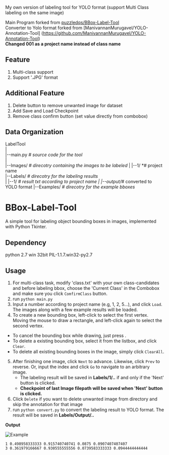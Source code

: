 My own version of labeling tool for YOLO format (support Multi Class labeling on the same image)

Main Program forked from [puzzledqs/BBox-Label-Tool](https://github.com/puzzledqs/BBox-Label-Tool/tree/multi-class)<br>
Converter to Yolo format forked from [ManivannanMurugavel/YOLO-Annotation-Tool] (https://github.com/ManivannanMurugavel/YOLO-Annotation-Tool)<br>
**Changed 001 as a project name instead of class name**

## Feature
1. Multi-class support 
2. Support '.JPG' format

## Additional Feature
1. Delete button to remove unwanted image for dataset
2. Add Save and Load Checkpoint
3. Remove class confirm button (set value directly from combobox)

Data Organization
-----------------
LabelTool  
|  
|--main.py   *# source code for the tool*  
|  
|--Images/   *# direcotry containing the images to be labeled* 
|  |--1/     *# project name  
|--Labels/   *# direcotry for the labeling results*  
|  |--1/     *# result txt according to project name
|  |--output/*# converted to YOLO format
|--Examples/  *# direcotry for the example bboxes* 

BBox-Label-Tool
===============

A simple tool for labeling object bounding boxes in images, implemented with Python Tkinter. 

Dependency
----------
python 2.7 win 32bit
PIL-1.1.7.win32-py2.7

## Usage
1. For multi-class task, modify 'class.txt' with your own class-candidates and before labeling bbox, choose the 'Current Class' in the Combobox and make sure you click `ComfirmClass` button.
2. run `python main.py` 
3. Input a number according to project name (e.g, 1, 2, 5...), and click `Load`. The images along with a few example results will be loaded.
4. To create a new bounding box, left-click to select the first vertex. Moving the mouse to draw a rectangle, and left-click again to select the second vertex.
  - To cancel the bounding box while drawing, just press <Esc>.
  - To delete a existing bounding box, select it from the listbox, and click `Clear`.
  - To delete all existing bounding boxes in the image, simply click `ClearAll`.
5. After finishing one image, click `Next` to advance. Likewise, click `Prev` to reverse. Or, input the index and click `Go` to navigate to an arbitrary image.
   - The labeling result will be saved in **Labels/1/..** if and only if the 'Next' button is clicked.
   - **Checkpoint of last Image filepath will be saved when 'Next' button is clicked.**
6. Click `Delete` if you want to delete unwanted image from directory and skip the annotation for that image
7. run `python convert.py` to convert the labeling result to YOLO format. The result will be saved in **Labels/Output/..**
   
**Output**

![Example](https://github.com/gameon67/Yolo_MultiClass_LabelTool/blob/master/Examples/demo/Capture.JPG)

    1 0.498958333333 0.915740740741 0.0875 0.0907407407407
    3 0.361979166667 0.930555555556 0.0739583333333 0.0944444444444
